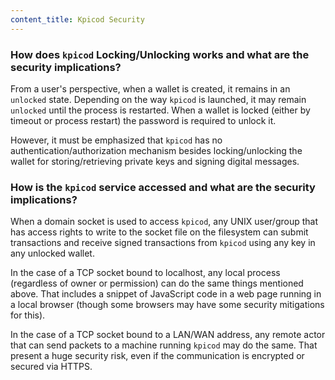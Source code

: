 ```yaml
---
content_title: Kpicod Security
---
```


### How does `kpicod` Locking/Unlocking works and what are the security implications?

From a user's perspective, when a wallet is created, it remains in an `unlocked` state. Depending on the way `kpicod` is launched, it may remain `unlocked` until the process is restarted. When a wallet is locked (either by timeout or process restart) the password is required to unlock it.

However, it must be emphasized that `kpicod` has no authentication/authorization mechanism besides locking/unlocking the wallet for storing/retrieving private keys and signing digital messages.

### How is the `kpicod` service accessed and what are the security implications?

When a domain socket is used to access `kpicod`, any UNIX user/group that has access rights to write to the socket file on the filesystem can submit transactions and receive signed transactions from `kpicod` using any key in any unlocked wallet.

In the case of a TCP socket bound to localhost, any local process (regardless of owner or permission) can do the same things mentioned above. That includes a snippet of JavaScript code in a web page running in a local browser (though some browsers may have some security mitigations for this).

In the case of a TCP socket bound to a LAN/WAN address, any remote actor that can send packets to a machine running `kpicod` may do the same. That present a huge security risk, even if the communication is encrypted or secured via HTTPS.
